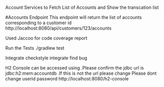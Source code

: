 Account Services to Fetch List of Accounts and Show the transcation list

#Accounts Endpoint
This endpoint will return the list of accounts corresponding to a customer id
http://localhost:8080/api/customers/123/accounts

Used Jaccoo for code coverage report

Run the Tests
 ./gradlew test
 
 
 Integrate checkstyle
 integrate find bug
 
 
 H2 Console can be accessed using .Please confirm the jdbc url is jdbc:h2:mem:accountdb .If this is not the url please change Please dont change userid password
 http://localhost:8080/h2-console 
 
 